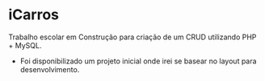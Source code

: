 # iCarros

Trabalho escolar em Construção para criação de um CRUD utilizando PHP + MySQL.

- Foi disponibilizado um projeto inicial onde irei se basear no layout para desenvolvimento.
